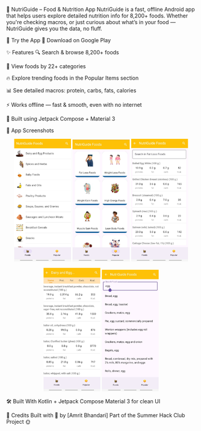 🌱 NutriGuide – Food & Nutrition App
NutriGuide is a fast, offline Android app that helps users explore detailed nutrition info for 8,200+ foods. Whether you're checking macros, or just curious about what’s in your food — NutriGuide gives you the data, no fluff.

🚀 Try the App
📲 Download on Google Play

✨ Features
🔍 Search & browse 8,200+ foods

📂 View foods by 22+ categories

🔥 Explore trending foods in the Popular Items section

📊 See detailed macros: protein, carbs, fats, calories

⚡ Works offline — fast & smooth, even with no internet

📱 Built using Jetpack Compose + Material 3

📸 App Screenshots
<p align="center"> <img src="https://github.com/Amritbhandari111/Nutriguide/blob/master/Screenshot_20250717-075308_NutriGuide%20Food%20%26%20Nutrition.jpg" width="30%" /> <img src="https://github.com/Amritbhandari111/Nutriguide/blob/master/Screenshot_20250717-075320_NutriGuide%20Food%20%26%20Nutrition.jpg" width="30%" /> <img src="https://github.com/Amritbhandari111/Nutriguide/blob/master/Screenshot_20250717-075404_NutriGuide%20Food%20%26%20Nutrition.jpg" width="30%" /> </p> <p align="center"> <img src="https://github.com/Amritbhandari111/Nutriguide/blob/master/Screenshot_20250717-075528_NutriGuide%20Food%20%26%20Nutrition.jpg" width="30%" /> <img src="https://github.com/Amritbhandari111/Nutriguide/blob/master/Screenshot_20250717-075605_NutriGuide%20Food%20%26%20Nutrition.jpg" width="30%" /> </p>
🛠️ Built With
Kotlin + Jetpack Compose
Material 3 for clean UI

🙌 Credits
Built with 💚 by [Amrit Bhandari]
Part of the Summer Hack Club Project 🌞
